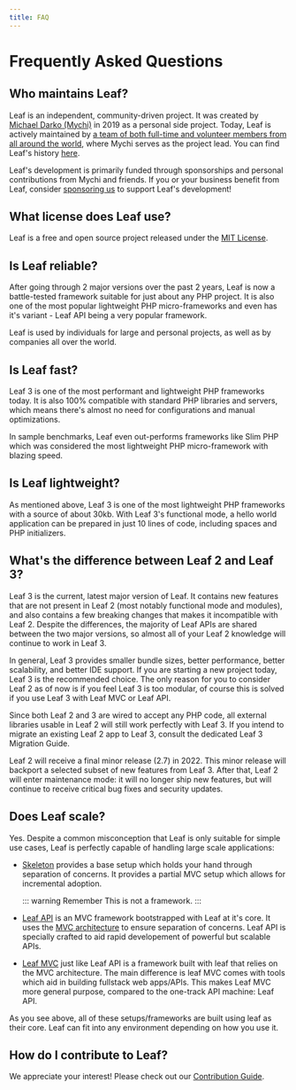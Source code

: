 ```yaml
---
title: FAQ
---
```


# Frequently Asked Questions

## Who maintains Leaf?

Leaf is an independent, community-driven project. It was created by [Michael Darko (Mychi)](https://github.com/mychidarko) in 2019 as a personal side project. Today, Leaf is actively maintained by [a team of both full-time and volunteer members from all around the world](/community/team), where Mychi serves as the project lead. You can find Leaf's history [here](/community/history).

Leaf's development is primarily funded through sponsorships and personal contributions from Mychi and friends. If you or your business benefit from Leaf, consider [sponsoring us](/support/) to support Leaf's development!

## What license does Leaf use?

Leaf is a free and open source project released under the [MIT License](https://opensource.org/licenses/MIT).

## Is Leaf reliable?

After going through 2 major versions over the past 2 years, Leaf is now a battle-tested framework suitable for just about any PHP project. It is also one of the most popular lightweight PHP micro-frameworks and even has it's variant - Leaf API being a very popular framework.

Leaf is used by individuals for large and personal projects, as well as by companies all over the world.

## Is Leaf fast?

Leaf 3 is one of the most performant and lightweight PHP frameworks today. It is also 100% compatible with standard PHP libraries and servers, which means there's almost no need for configurations and manual optimizations.

In sample benchmarks, Leaf even out-performs frameworks like Slim PHP which was considered the most lightweight PHP micro-framework with blazing speed.

## Is Leaf lightweight?

As mentioned above, Leaf 3 is one of the most lightweight PHP frameworks with a source of about 30kb. With Leaf 3's functional mode, a hello world application can be prepared in just 10 lines of code, including spaces and PHP initializers.

## What's the difference between Leaf 2 and Leaf 3?

Leaf 3 is the current, latest major version of Leaf. It contains new features that are not present in Leaf 2 (most notably functional mode and modules), and also contains a few breaking changes that makes it incompatible with Leaf 2. Despite the differences, the majority of Leaf APIs are shared between the two major versions, so almost all of your Leaf 2 knowledge will continue to work in Leaf 3.

In general, Leaf 3 provides smaller bundle sizes, better performance, better scalability, and better IDE support. If you are starting a new project today, Leaf 3 is the recommended choice. The only reason for you to consider Leaf 2 as of now is if you feel Leaf 3 is too modular, of course this is solved if you use Leaf 3 with Leaf MVC or Leaf API.

Since both Leaf 2 and 3 are wired to accept any PHP code, all external libraries usable in Leaf 2 will still work perfectly with Leaf 3. If you intend to migrate an existing Leaf 2 app to Leaf 3, consult the dedicated Leaf 3 Migration Guide.

Leaf 2 will receive a final minor release (2.7) in 2022. This minor release will backport a selected subset of new features from Leaf 3. After that, Leaf 2 will enter maintenance mode: it will no longer ship new features, but will continue to receive critical bug fixes and security updates.

## Does Leaf scale?

Yes. Despite a common misconception that Leaf is only suitable for simple use cases, Leaf is perfectly capable of handling large scale applications:

- [Skeleton](https://skeleton.leafphp.dev) provides a base setup which holds your hand through separation of concerns. It provides a partial MVC setup which allows for incremental adoption.

  ::: warning Remember
  This is not a framework.
  :::

- [Leaf API](https://api.leafphp.dev) is an MVC framework bootstrapped with Leaf at it's core. It uses the [MVC architecture](https://towardsdatascience.com/everything-you-need-to-know-about-mvc-architecture-3c827930b4c1) to ensure separation of concerns. Leaf API is specially crafted to aid rapid developement of powerful but scalable APIs.

- [Leaf MVC](https://mvc.leafphp.dev) just like Leaf API is a framework built with leaf that relies on the MVC architecture. The main difference is leaf MVC comes with tools which aid in building fullstack web apps/APIs. This makes Leaf MVC more general purpose, compared to the one-track API machine: Leaf API.

As you see above, all of these setups/frameworks are built using leaf as their core. Leaf can fit into any environment depending on how you use it.

## How do I contribute to Leaf?

We appreciate your interest! Please check out our [Contribution Guide](/community/contributing/).

<!-- ## What's the difference between Leaf 2 and Leaf 3?

Please refer to the [dedicated Leaf 2 vs. Leaf 3 FAQ](./v2-faq). -->

<!-- ## TODO How does Leaf compare to Laravel? -->

<!-- ## TODO How does Leaf compare to Slim? -->
